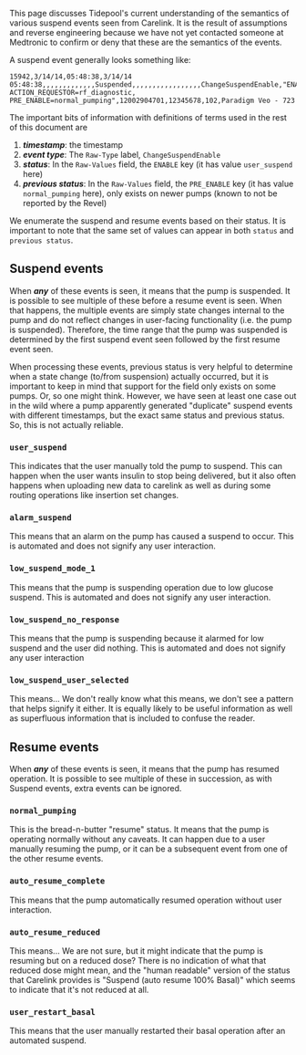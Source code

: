 This page discusses Tidepool's current understanding of the semantics of various suspend events seen from Carelink.  It is the result of assumptions and reverse engineering because we have not yet contacted someone at Medtronic to confirm or deny that these are the semantics of the events.

A suspend event generally looks something like:

```
15942,3/14/14,05:48:38,3/14/14 05:48:38,,,,,,,,,,,,,Suspended,,,,,,,,,,,,,,,,,ChangeSuspendEnable,"ENABLE=user_suspend, ACTION_REQUESTOR=rf_diagnostic, PRE_ENABLE=normal_pumping",12002904701,12345678,102,Paradigm Veo - 723
```

The important bits of information with definitions of terms used in the rest of this document are

1. ***timestamp***: the timestamp
2. ***event type***: The `Raw-Type` label, `ChangeSuspendEnable`
3. ***status***: In the `Raw-Values` field, the `ENABLE` key (it has value `user_suspend` here)
4. ***previous status***: In the `Raw-Values` field, the `PRE_ENABLE` key (it has value `normal_pumping` here), only exists on newer pumps (known to not be reported by the Revel)

We enumerate the suspend and resume events based on their status.  It is important to note that the same set of values can appear in both `status` and `previous status`.

## Suspend events

When ***any*** of these events is seen, it means that the pump is suspended.  It is possible to see multiple of these before a resume event is seen.  When that happens, the multiple events are simply state changes internal to the pump and do not reflect changes in user-facing functionality (i.e. the pump is suspended).  Therefore, the time range that the pump was suspended is determined by the first suspend event seen followed by the first resume event seen.

When processing these events, previous status is very helpful to determine when a state change (to/from suspension) actually occurred, but it is important to keep in mind that support for the field only exists on some pumps.  Or, so one might think.  However, we have seen at least one case out in the wild where a pump apparently generated "duplicate" suspend events with different timestamps, but the exact same status and previous status.  So, this is not actually reliable.

### `user_suspend`

This indicates that the user manually told the pump to suspend.  This can happen when the user wants insulin to stop being delivered, but it also often happens when uploading new data to carelink as well as during some routing operations like insertion set changes.

### `alarm_suspend`

This means that an alarm on the pump has caused a suspend to occur.  This is automated and does not signify any user interaction.

### `low_suspend_mode_1`

This means that the pump is suspending operation due to low glucose suspend.  This is automated and does not signify any user interaction.

### `low_suspend_no_response`

This means that the pump is suspending because it alarmed for low suspend and the user did nothing.  This is automated and does not signify any user interaction

### `low_suspend_user_selected`

This means...  We don't really know what this means, we don't see a pattern that helps signify it either.  It is equally likely to be useful information as well as superfluous information that is included to confuse the reader.

## Resume events

When ***any*** of these events is seen, it means that the pump has resumed operation.  It is possible to see multiple of these in succession, as with Suspend events, extra events can be ignored.

### `normal_pumping`

This is the bread-n-butter "resume" status.  It means that the pump is operating normally without any caveats.  It can happen due to a user manually resuming the pump, or it can be a subsequent event from one of the other resume events.

### `auto_resume_complete`

This means that the pump automatically resumed operation without user interaction.

### `auto_resume_reduced`

This means... We are not sure, but it might indicate that the pump is resuming but on a reduced dose?  There is no indication of what that reduced dose might mean, and the "human readable" version of the status that Carelink provides is "Suspend (auto resume 100% Basal)" which seems to indicate that it's not reduced at all.

### `user_restart_basal`

This means that the user manually restarted their basal operation after an automated suspend.

